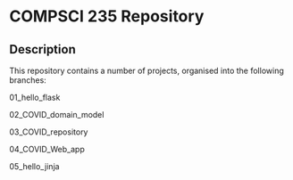 # COMPSCI 235 Repository

## Description

This repository contains a number of projects, organised into the following branches:

01_hello_flask

02_COVID_domain_model

03_COVID_repository

04_COVID_Web_app

05_hello_jinja
